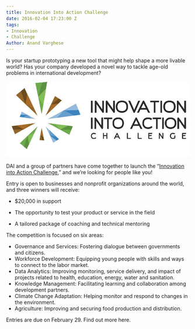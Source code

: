 ```yaml
---
title: Innovation Into Action Challenge
date: 2016-02-04 17:23:00 Z
tags:
- Innovation
- Challenge
Author: Anand Varghese
---
```


Is your startup prototyping a new tool that might help shape a more livable world? Has your company developed a novel way to tackle age-old problems in international development?

![innovationchallenge1.jpg](/uploads/innovationchallenge1.jpg)

DAI and a group of partners have come together to launch the “[Innovation into Action Challenge,](https://dai.forms.fm/innovation-into-action-challenge?utm_source=dai)” and we’re looking for people like you! 

<!--more-->
 
Entry is open to businesses and nonprofit organizations around the world, and three winners will receive:

* $20,000 in support 

* The opportunity to test your product or service in the field

* A tailored package of coaching and technical mentoring

The competition is focused on six areas:

* Governance and Services: Fostering dialogue between governments and citizens.
* Workforce Development: Equipping young people with skills and ways to connect to the labor market.
* Data Analytics: Improving monitoring, service delivery, and impact of projects related to health, education, energy, water and sanitation.
* Knowledge Management: Facilitating learning and collaboration among development partners.
* Climate Change Adaptation: Helping monitor and respond to changes in the environment.
* Agriculture: Improving and securing food production and distribution.

Entries are due on February 29. Find out more here.